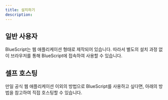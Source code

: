 ```yaml
---
title: 설치하기
description:
---
```


## 일반 사용자

BlueScript는 웹 애플리케이션 형태로 제작되어 있습니다. 따라서 별도의 설치 과정 없이 브라우저를 통해 BlueScript에 접속하여 사용할 수 있습니다.

## 셀프 호스팅

만일 공식 웹 애플리케이션 이외의 방법으로 BlueScript를 사용하고 싶다면, 아래의 방법을 참고하여 직접 호스팅할 수 있습니다.
